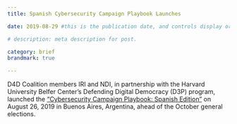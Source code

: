 ```yaml
---
title: Spanish Cybersecurity Campaign Playbook Launches

date: 2019-08-29 #this is the publication date, and controls display order.

# description: meta description for post.

category: brief
brandmark: true

---
```


D4D Coalition members IRI and NDI, in partnership with the Harvard University Belfer Center’s Defending Digital Democracy (D3P) program, launched the [“Cybersecurity Campaign Playbook: Spanish Edition”][link1] on August 26, 2019 in Buenos Aires, Argentina, ahead of the October general elections.

[link1]: https://d4dcoalition.org/cybersecurity-campaign-playbook/es/
